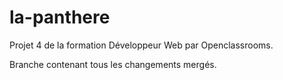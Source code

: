 # la-panthere
Projet 4 de la formation Développeur Web par Openclassrooms.

Branche contenant tous les changements mergés.
